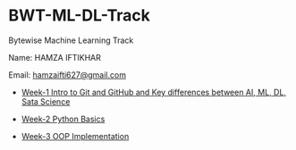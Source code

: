 # BWT-ML-DL-Track
Bytewise Machine Learning Track

Name: HAMZA IFTIKHAR

Email: hamzaifti627@gmail.com

- [Week-1 Intro to Git and GitHub and Key differences between AI, ML, DL, Sata Science](https://github.com/hamzaiftkhar/BWT-ML-DL-Track/tree/main/WEEK-1)

- [Week-2 Python Basics](https://github.com/hamzaiftkhar/BWT-ML-DL-Track/blob/main/WEEK-2/Tasks.ipynb)

- [Week-3 OOP Implementation](https://github.com/hamzaiftkhar/BWT-ML-DL-Track/tree/main/WEEK-3)
